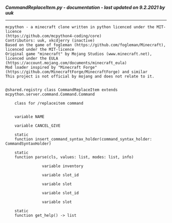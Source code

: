***CommandReplaceItem.py - documentation - last updated on 9.2.2021 by uuk***
___

    mcpython - a minecraft clone written in python licenced under the MIT-licence 
    (https://github.com/mcpython4-coding/core)
    Contributors: uuk, xkcdjerry (inactive)
    Based on the game of fogleman (https://github.com/fogleman/Minecraft), licenced under the MIT-licence
    Original game "minecraft" by Mojang Studios (www.minecraft.net), licenced under the EULA
    (https://account.mojang.com/documents/minecraft_eula)
    Mod loader inspired by "Minecraft Forge" (https://github.com/MinecraftForge/MinecraftForge) and similar
    This project is not official by mojang and does not relate to it.


    @shared.registry class CommandReplaceItem extends mcpython.server.command.Command.Command
        
        class for /replaceitem command


        variable NAME

        variable CANCEL_GIVE

        static
        function insert_command_syntax_holder(command_syntax_holder: CommandSyntaxHolder)

        static
        function parse(cls, values: list, modes: list, info)

                    variable inventory

                    variable slot_id

                    variable slot

                    variable slot_id

                    variable slot

        static
        function get_help() -> list